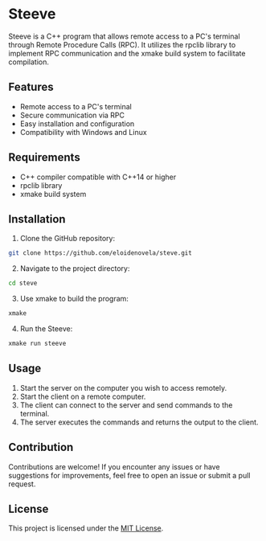 # Steeve

Steeve is a C++ program that allows remote access to a PC's terminal through Remote Procedure Calls (RPC). It utilizes the rpclib library to implement RPC communication and the xmake build system to facilitate compilation.

## Features

- Remote access to a PC's terminal
- Secure communication via RPC
- Easy installation and configuration
- Compatibility with Windows and Linux

## Requirements

- C++ compiler compatible with C++14 or higher
- rpclib library
- xmake build system

## Installation

1. Clone the GitHub repository:

```bash
git clone https://github.com/eloidenovela/steve.git
```

2. Navigate to the project directory:

```bash
cd steve
```

3. Use xmake to build the program:

```bash
xmake
```

4. Run the Steeve:

```bash
xmake run steeve
```

## Usage

1. Start the server on the computer you wish to access remotely.
2. Start the client on a remote computer.
3. The client can connect to the server and send commands to the terminal.
4. The server executes the commands and returns the output to the client.

## Contribution

Contributions are welcome! If you encounter any issues or have suggestions for improvements, feel free to open an issue or submit a pull request.

## License

This project is licensed under the [MIT License](LICENSE).
